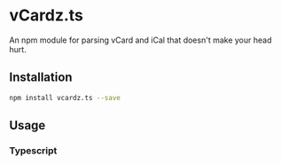 # vCardz.ts
An npm module for parsing vCard and iCal that doesn't make your head hurt.

## Installation
```sh
npm install vcardz.ts --save
```

## Usage

### Typescript
```typescript

```